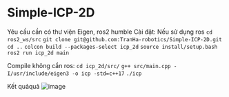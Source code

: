 # Simple-ICP-2D

Yêu cầu cần có thư viện Eigen, ros2 humble
Cài đặt:
Nếu sử dụng ros
`cd ros2_ws/src`
`git clone git@github.com:TranHa-robotics/Simple-ICP-2D.git`
`cd ..`
`colcon build --packages-select icp_2d`
`source install/setup.bash`
`ros2 run icp_2d main`

Compile không cần ros: 
`cd icp_2d/src/`
`g++ src/main.cpp -I/usr/include/eigen3 -o icp -std=c++17`
`./icp`

Kết quảquả
![image](https://github.com/user-attachments/assets/4b0288de-e483-47e4-ba61-1aeef1806441)
